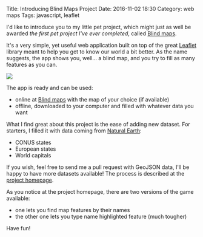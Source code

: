 Title: Introducing Blind Maps Project
Date: 2016-11-02 18:30
Category: web maps
Tags: javascript, leaflet

I'd like to introduce you to my little pet project, which might just as well be awarded _the first pet project I've ever completed_, called [Blind maps](https://www.zimmi.cz/blind-maps).

It's a very simple, yet useful web application built on top of the great [Leaflet](../../tag/leaflet.html) library meant to help you get to know our world a bit better. As the name suggests, the app shows you, well&hellip; a blind map, and you try to fill as many features as you can.

<div class="text-center"><img src="{filename}/assets/introducing-blind-maps-project/map.png" /></div>

The app is ready and can be used:

* online at [Blind maps](https://www.zimmi.cz/blind-maps/) with the map of your choice (if available)
* offline, downloaded to your computer and filled with whatever data you want

What I find great about this project is the ease of adding new dataset. For starters, I filled it with data coming from [Natural Earth](naturalearthdata.com):

* CONUS states
* European states
* World capitals

If you wish, feel free to send me a pull request with GeoJSON data, I'll be happy to have more datasets available! The process is described at the [project homepage](https://www.zimmi.cz/blind-maps).

As you notice at the project homepage, there are two versions of the game available:

* one lets you find map features by their names
* the other one lets you type name highlighted feature (much tougher)

Have fun!